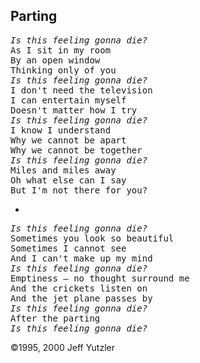 ## Parting

<pre>
<i>Is this feeling gonna die?</i>
As I sit in my room
By an open window 
Thinking only of you 
<i>Is this feeling gonna die?</i>
I don't need the television
I can entertain myself
Doesn't matter how I try
<i>Is this feeling gonna die?</i>
I know I understand
Why we cannot be apart
Why we cannot be together
<i>Is this feeling gonna die?</i>
Miles and miles away
Oh what else can I say
But I'm not there for you?
</pre>
    
-

<pre>
<i>Is this feeling gonna die?</i>
Sometimes you look so beautiful
Sometimes I cannot see
And I can't make up my mind
<i>Is this feeling gonna die?</i>
Emptiness – no thought surround me
And the crickets listen on
And the jet plane passes by
<i>Is this feeling gonna die?</i>
After the parting
<i>Is this feeling gonna die?</i>
</pre>

©1995, 2000 Jeff Yutzler 
